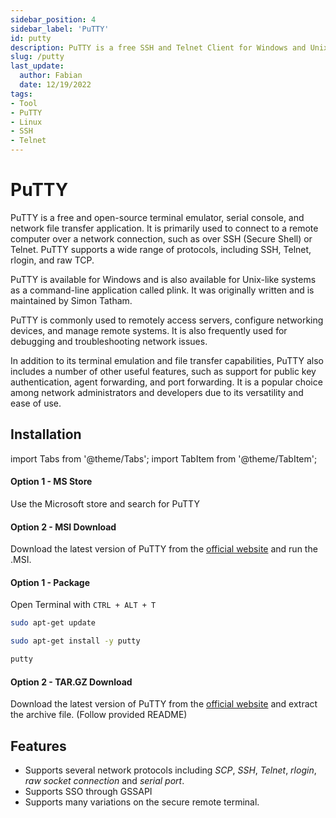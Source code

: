 ```yaml
---
sidebar_position: 4
sidebar_label: 'PuTTY'
id: putty
description: PuTTY is a free SSH and Telnet Client for Windows and Unix, along with an xterm terminal emulator.
slug: /putty
last_update:
  author: Fabian
  date: 12/19/2022
tags:
- Tool
- PuTTY
- Linux
- SSH
- Telnet
---
```


# PuTTY

PuTTY is a free and open-source terminal emulator, serial console, and network file transfer application. It is primarily used to connect to a remote computer over a network connection, such as over SSH (Secure Shell) or Telnet. PuTTY supports a wide range of protocols, including SSH, Telnet, rlogin, and raw TCP.

PuTTY is available for Windows and is also available for Unix-like systems as a command-line application called plink. It was originally written and is maintained by Simon Tatham.

PuTTY is commonly used to remotely access servers, configure networking devices, and manage remote systems. It is also frequently used for debugging and troubleshooting network issues.

In addition to its terminal emulation and file transfer capabilities, PuTTY also includes a number of other useful features, such as support for public key authentication, agent forwarding, and port forwarding. It is a popular choice among network administrators and developers due to its versatility and ease of use.

## Installation

import Tabs from '@theme/Tabs';
import TabItem from '@theme/TabItem';

<Tabs>
  <TabItem value="windows" label="Windows" default>

  #### Option 1 - MS Store
  Use the Microsoft store and search for PuTTY

  #### Option 2 - MSI Download

  Download the latest version of PuTTY from the [official website](https://www.chiark.greenend.org.uk/~sgtatham/putty/latest.html) and run the .MSI.

  </TabItem>
  <TabItem value="linux" label="Linux">

  #### Option 1 - Package

  Open Terminal with `CTRL + ALT + T`

  ```bash title="Install Updates"
  sudo apt-get update
  ```

  ```bash title="Install PuTTY"
  sudo apt-get install -y putty
  ```

  ```bash title="Run PuTTY"
  putty
  ```

  #### Option 2 - TAR.GZ Download

  Download the latest version of PuTTY from the [official website](https://www.chiark.greenend.org.uk/~sgtatham/putty/latest.html) and extract the archive file. (Follow provided README)
  </TabItem>
</Tabs>

## Features 

* Supports several network protocols including *SCP*, *SSH*, *Telnet*, *rlogin*, *raw socket connection* and *serial port*.
* Supports SSO through GSSAPI
* Supports many variations on the secure remote terminal.